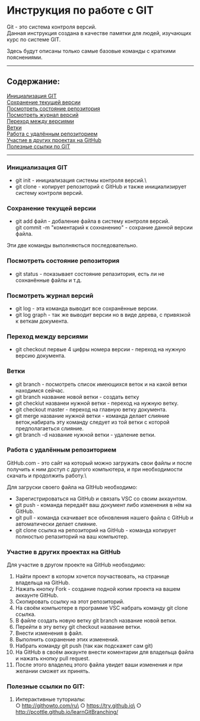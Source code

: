 
# Инструкция по работе с GIT

Git - это система контроля версий.\
Данная инструкция создана в качестве памятки для людей, изучающих курс по системе GIT. 

Здесь будут описаны только самые базовые команды с краткими пояснениями.
___
## Содержание:
   [Инициализация GIT](#a)\
   [Сохранение текущей версии](#b)\
   [Посмотреть состояние репозитория](#c)\
   [Посмотреть журнал версий](#d)\
   [Переход между версиями](#e)\
   [Ветки](#f)\
   [Работа с удалённым репозиторием](#g)\
   [Участие в других проектах на GitHub](#h)\
   [Полезные ссылки по GIT](#i)
___

### <a id="a"></a>**Инициализация GIT**
 * git init - инициализация системы контроля версий.\
 * git clone - копирует репозиторий с GitHub и также инициализирует систему контроля версий.

### <a id="b"></a>**Сохранение текущей версии**
 * git add файл - добаление файла в систему контроля версий.\
git commit -m "коментарий к сохнанению" - сохрание данной версии файла.

Эти две команды выполняються последовательно.

### <a id="c"></a>**Посмотреть состояние репозитория**
* git status - показывает состояние репазитория, есть ли не сохнанённые файлы и т.д.

### <a id="d"></a>**Посмотреть журнал версий**
* git log - эта команда выводит все сохранённые версии.
* git log graph - так же выводит версии но в виде дерева, с привязкой к веткам документа.

### <a id="e"></a>**Переход между версиями**
* git checkout первые 4 цифры номера версии - переход на нужную версию документа.

### <a id="f"></a>**Ветки**
* git branch - посмотреть список имеющихся веток и на какой ветки находимся сейчас.
* git branch название новой ветки - создать ветку
* git checkiut названеи нужной ветки - переход на нужную ветку. 
* git checkout master - переход на главную ветку документа.
* git merge название нужной ветки - команда делает слияние веток,набирать эту команду следует из той ветки с которой предполагаеться слияние.
* git branch -d название нужной ветки - удаление ветки.

### <a id="g"></a>**Работа с удалённым репозиторием**
GitHub.com - это сайт на который можно загружать свои файлы и после получить к ним доступ с другого компьютера, и при необходимости скачать и продолжить работу.\

Для загруски своего файла на GItHub необходимо:
* Зарегистрироваться на GitHub и связать VSC со своим аккаунтом.
* git push - команда передаёт ваш документ либо изменения в нём на GitHub.
* git pull - команда скачивает все обновления нашего файла с GitHub и автоматически делает слияние.
* git clone ссылка на репозиторий на GitHub - команда копирует полностью репазиторий на ваш компьютер.

### <a id="h"></a>**Участие в других проектах на GitHub**

   Для участие в другом проекте на GitHub необходимо:
   1. Найти проект в которм хочется поучаствовать, на странице владельца на GitHub.
   2. Нажать кнопку Fork - создание подной копии проекта на вашем аккаунте GitHub.
   3. Скопировать ссылку на этот репозиторий.
   4. На своём компьютере в программе VSC набрать команду git clone ссылка.
   5. В файле создать новую ветку git branch название новой ветки.
   6. Перейти в эту ветку git checkout название ветки.
   7. Внести изменения в файл.
   8. Выполнить сохранение этих изменений.
   9. Набрать команду git push (так как подскажет сам git)
   10. На GitHub в своём аккаунте внести коментарии для владельца файла и нажать кнопку pull request.
   11. После этого владелец этого файла увидет ваши изменения и при желании сможет их принять.


###  <a id="i"></a>**Полезные ссылки по GIT**: 
1. Интерактивные туториалы:\
○ http://githowto.com/ru\
○ https://try.github.io\
○ http://pcottle.github.io/learnGitBranching/
